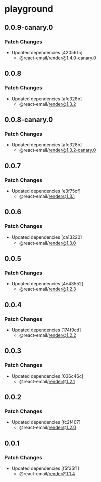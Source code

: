 # playground

## 0.0.9-canary.0

### Patch Changes

- Updated dependencies [4205615]
  - @react-email/render@1.4.0-canary.0

## 0.0.8

### Patch Changes

- Updated dependencies [afe328b]
  - @react-email/render@1.3.2

## 0.0.8-canary.0

### Patch Changes

- Updated dependencies [afe328b]
  - @react-email/render@1.3.2-canary.0

## 0.0.7

### Patch Changes

- Updated dependencies [e3f75cf]
  - @react-email/render@1.3.1

## 0.0.6

### Patch Changes

- Updated dependencies [ca13220]
  - @react-email/render@1.3.0

## 0.0.5

### Patch Changes

- Updated dependencies [4e43552]
  - @react-email/render@1.2.3

## 0.0.4

### Patch Changes

- Updated dependencies [174f9cd]
  - @react-email/render@1.2.2

## 0.0.3

### Patch Changes

- Updated dependencies [036c46c]
  - @react-email/render@1.2.1

## 0.0.2

### Patch Changes

- Updated dependencies [fc2f407]
  - @react-email/render@1.2.0

## 0.0.1

### Patch Changes

- Updated dependencies [f5f35f1]
  - @react-email/render@1.1.4
